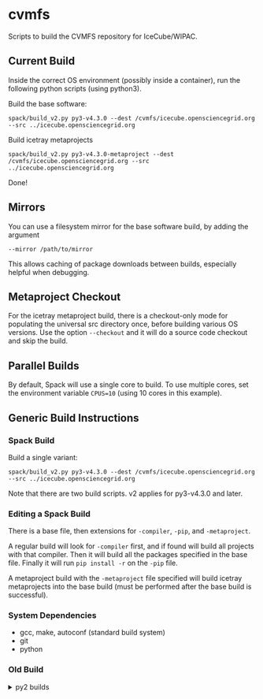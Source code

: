 # cvmfs
Scripts to build the CVMFS repository for IceCube/WIPAC.

## Current Build

Inside the correct OS environment (possibly inside a container), run the following
python scripts (using python3).

Build the base software:

```
spack/build_v2.py py3-v4.3.0 --dest /cvmfs/icecube.opensciencegrid.org --src ../icecube.opensciencegrid.org
```

Build icetray metaprojects

```
spack/build_v2.py py3-v4.3.0-metaproject --dest /cvmfs/icecube.opensciencegrid.org --src ../icecube.opensciencegrid.org
```

Done!

## Mirrors

You can use a filesystem mirror for the base software build, by adding the argument

```
--mirror /path/to/mirror
```

This allows caching of package downloads between builds, especially helpful
when debugging.

## Metaproject Checkout

For the icetray metaproject build, there is a checkout-only mode for populating
the universal src directory once, before building various OS versions.  Use
the option `--checkout` and it will do a source code checkout and skip the build.

## Parallel Builds

By default, Spack will use a single core to build.  To use multiple cores, set
the environment variable `CPUS=10` (using 10 cores in this example).

## Generic Build Instructions

### Spack Build

Build a single variant:

```
spack/build_v2.py py3-v4.3.0 --dest /cvmfs/icecube.opensciencegrid.org --src ../icecube.opensciencegrid.org
```

Note that there are two build scripts. v2 applies for py3-v4.3.0 and later.

### Editing a Spack Build

There is a base file, then extensions for `-compiler`, `-pip`, and `-metaproject`.

A regular build will look for `-compiler` first, and if found will build all
projects with that compiler.  Then it will build all the packages specified in
the base file.  Finally it will run `pip install -r` on the `-pip` file.

A metaproject build with the `-metaproject` file specified will build icetray
metaprojects into the base build (must be performed after the base build is
successful).

### System Dependencies

* gcc, make, autoconf (standard build system)
* git
* python

### Old Build

<details>
  <summary>py2 builds</summary>

  To build all variants at once:

  `cd builders;./build.py --dest /cvmfs/icecube.opensciencegrid.org --src ../icecube.opensciencegrid.org`

  Or you can select a variant to build:

  `cd builders;./build.py --dest /cvmfs/icecube.opensciencegrid.org --src ../icecube.opensciencegrid.org --variant py2_v2_base`

</details>

